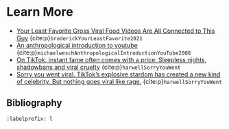 # Learn More
- [Your Least Favorite Gross Viral Food Videos Are All Connected to This Guy](https://www.eater.com/2021/5/11/22430383/why-are-gross-viral-food-videos-popular-rick-lax-facebook-watch) {cite:p}`broderickYourLeastFavorite2021`
- [An anthropological introduction to youtube](https://www.youtube.com/watch?v=TPAO-lZ4_hU) {cite:p}`michaelweschAnthropologicalIntroductionYouTube2008`
 - [On TikTok, instant fame often comes with a price: Sleepless nights, shadowbans and viral cruelty](https://www.washingtonpost.com/technology/interactive/2022/tiktok-viral-fame-harassment/) {cite:p}`harwellSorryYouWent`
 - [Sorry you went viral. TikTok’s explosive stardom has created a new kind of celebrity. But nothing goes viral like rage.](https://www.washingtonpost.com/technology/interactive/2022/tiktok-viral-fame-harassment/) {cite:p}`harwellSorryYouWent`


## Bibliography
```{bibliography} ch12_references.bib
:labelprefix: l
```